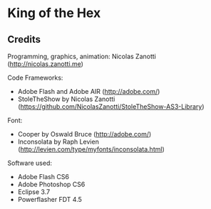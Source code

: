 King of the Hex
===============

Credits
-------

Programming, graphics, animation:
Nicolas Zanotti (http://nicolas.zanotti.me)

Code Frameworks:
*   Adobe Flash and Adobe AIR (http://adobe.com/)
*   StoleTheShow by Nicolas Zanotti (https://github.com/NicolasZanotti/StoleTheShow-AS3-Library)

Font:
*   Cooper by Oswald Bruce (http://adobe.com/)
*   Inconsolata by Raph Levien (http://levien.com/type/myfonts/inconsolata.html)


Software used:
*   Adobe Flash CS6
*   Adobe Photoshop CS6
*   Eclipse 3.7
*   Powerflasher FDT 4.5